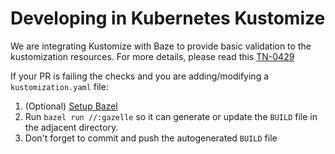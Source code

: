 # Developing in Kubernetes Kustomize

We are integrating Kustomize with Baze to provide basic validation to the kustomization resources. For more details, please read this [TN-0429](https://docs.google.com/document/d/13wuX_mBjuZ337uBNk_KoZQ5fsuwnwscqminQAzmKRd8/edit)

If your PR is failing the checks and you are adding/modifying a `kustomization.yaml` file:
1. (Optional) [Setup Bazel](https://developer.woven-city.toyota/docs/default/domain/agora-domain/agora_developers/development_environment/02_setting_up_agora_dev_env/#bazel)
1. Run `bazel run //:gazelle` so it can generate or update the `BUILD` file in the adjacent directory.
1. Don't forget to commit and push the autogenerated `BUILD` file
